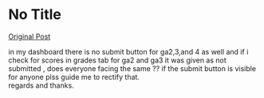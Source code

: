 # No Title

[Original Post](https://discourse.onlinedegree.iitm.ac.in/t/165959/254)

<p>in my dashboard there is no submit button for ga2,3,and 4 as well and if i check for scores in grades tab for ga2 and ga3 it was given as not submitted , does everyone facing the same ?? if the submit button is visible for anyone plss guide me to rectify that.<br>
regards and thanks.</p>